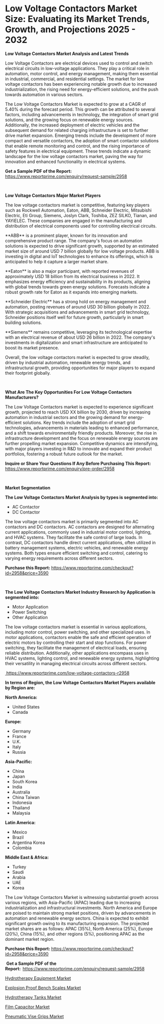 <p><h1>Low Voltage Contactors Market Size: Evaluating its Market Trends, Growth, and Projections 2025 - 2032</h1></p><p><strong>Low Voltage Contactors Market Analysis and Latest Trends</strong></p>
<p><p>Low Voltage Contactors are electrical devices used to control and switch electrical circuits in low-voltage applications. They play a critical role in automation, motor control, and energy management, making them essential in industrial, commercial, and residential settings. The market for low voltage contactors has been experiencing notable growth due to increased industrialization, the rising need for energy-efficient solutions, and the push towards automation in various sectors.</p><p>The Low Voltage Contactors Market is expected to grow at a CAGR of 5.40% during the forecast period. This growth can be attributed to several factors, including advancements in technology, the integration of smart grid solutions, and the growing focus on renewable energy sources. Additionally, the increased deployment of electric vehicles and the subsequent demand for related charging infrastructure is set to further drive market expansion. Emerging trends include the development of more compact and versatile contactors, the adoption of smart contactor solutions that enable remote monitoring and control, and the rising importance of safety features in electrical equipment. These trends indicate a dynamic landscape for the low voltage contactors market, paving the way for innovation and enhanced functionality in electrical systems.</p></p>
<p><strong>Get a Sample PDF of the Report:&nbsp;</strong> <a href="https://www.reportprime.com/enquiry/request-sample/2958?utm_campaign=3494&utm_medium=2&utm_source=Github&utm_content=ia&utm_term=18032025&utm_id=low-voltage-contactors">https://www.reportprime.com/enquiry/request-sample/2958</a></p>
<p>&nbsp;</p>
<p><strong>Low Voltage Contactors Major Market Players</strong></p>
<p><p>The low voltage contactors market is competitive, featuring key players such as Rockwell Automation, Eaton, ABB, Schneider Electric, Mitsubishi Electric, Eti Group, Siemens, Joslyn Clark, Toshiba, ZEZ SILKO, Tianan, and YAYiELEC. These companies are engaged in the manufacturing and distribution of electrical components used for controlling electrical circuits.</p><p>**ABB** is a prominent player, known for its innovation and comprehensive product range. The company's focus on automation solutions is expected to drive significant growth, supported by an estimated market size of around USD 7 billion globally for low voltage products. ABB is investing in digital and IoT technologies to enhance its offerings, which is anticipated to help it capture a larger market share.</p><p>**Eaton** is also a major participant, with reported revenues of approximately USD 18 billion from its electrical business in 2022. It emphasizes energy efficiency and sustainability in its products, aligning with global trends towards green energy solutions. Forecasts indicate a robust growth rate for Eaton as it expands into emerging markets.</p><p>**Schneider Electric** has a strong hold on energy management and automation, posting revenues of around USD 30 billion globally in 2022. With strategic acquisitions and advancements in smart grid technology, Schneider positions itself well for future growth, particularly in smart building solutions.</p><p>**Siemens** remains competitive, leveraging its technological expertise with an electrical revenue of about USD 26 billion in 2022. The company's investments in digitalization and smart infrastructure are anticipated to boost its market presence.</p><p>Overall, the low voltage contactors market is expected to grow steadily, driven by industrial automation, renewable energy trends, and infrastructural growth, providing opportunities for major players to expand their footprint globally.</p></p>
<p>&nbsp;</p>
<p><strong>What Are The Key Opportunities For Low Voltage Contactors Manufacturers?</strong></p>
<p><p>The Low Voltage Contactors market is expected to experience significant growth, projected to reach USD XX billion by 2030, driven by increasing automation in industrial sectors and the growing demand for energy-efficient solutions. Key trends include the adoption of smart grid technologies, advancements in materials leading to enhanced performance, and a shift towards environmentally friendly products. Moreover, the rise in infrastructure development and the focus on renewable energy sources are further propelling market expansion. Competitive dynamics are intensifying, with major players investing in R&D to innovate and expand their product portfolios, fostering a robust future outlook for the market.</p></p>
<p><strong>Inquire or Share Your Questions If Any Before Purchasing This Report:</strong> <a href="https://www.reportprime.com/enquiry/pre-order/2958?utm_campaign=3494&utm_medium=2&utm_source=Github&utm_content=ia&utm_term=18032025&utm_id=low-voltage-contactors">https://www.reportprime.com/enquiry/pre-order/2958</a></p>
<p>&nbsp;</p>
<p><strong>Market Segmentation</strong></p>
<p><strong>The Low Voltage Contactors Market Analysis by types is segmented into:</strong></p>
<p><ul><li>AC Contactor</li><li>DC Contactor</li></ul></p>
<p><p>The low voltage contactors market is primarily segmented into AC contactors and DC contactors. AC contactors are designed for alternating current applications, commonly used in industrial motor control, lighting, and HVAC systems. They facilitate the safe control of large loads. In contrast, DC contactors handle direct current applications, often utilized in battery management systems, electric vehicles, and renewable energy systems. Both types ensure efficient switching and control, catering to varying energy requirements across different sectors.</p></p>
<p><strong>Purchase this Report:&nbsp;</strong><a href="https://www.reportprime.com/checkout?id=2958&price=3590&utm_campaign=3494&utm_medium=2&utm_source=Github&utm_content=ia&utm_term=18032025&utm_id=low-voltage-contactors">https://www.reportprime.com/checkout?id=2958&price=3590</a></p>
<p>&nbsp;</p>
<p><strong>The Low Voltage Contactors Market Industry Research by Application is segmented into:</strong></p>
<p><ul><li>Motor Application</li><li>Power Switching</li><li>Other Application</li></ul></p>
<p><p>The low voltage contactors market is essential in various applications, including motor control, power switching, and other specialized uses. In motor applications, contactors enable the safe and efficient operation of electric motors by controlling their start and stop functions. For power switching, they facilitate the management of electrical loads, ensuring reliable distribution. Additionally, other applications encompass uses in HVAC systems, lighting control, and renewable energy systems, highlighting their versatility in managing electrical circuits across different sectors.</p></p>
<p><a href="https://www.reportprime.com/low-voltage-contactors-r2958?utm_campaign=3494&utm_medium=2&utm_source=Github&utm_content=ia&utm_term=18032025&utm_id=low-voltage-contactors">&nbsp;https://www.reportprime.com/low-voltage-contactors-r2958</a></p>
<p><strong>In terms of Region, the Low Voltage Contactors Market Players available by Region are:</strong></p>
<p>
    <p> <strong> North America: </strong>
        <ul>
            <li>United States</li>
            <li>Canada</li>
        </ul>
        </p> 
    <p> <strong> Europe: </strong>
        <ul>
            <li>Germany</li>
            <li>France</li>
            <li>U.K.</li>
            <li>Italy</li>
            <li>Russia</li>
        </ul>
        </p> 
    <p> <strong> Asia-Pacific: </strong>
        <ul>
            <li>China</li>
            <li>Japan</li>
            <li>South Korea</li>
            <li>India</li>
            <li>Australia</li>
            <li>China Taiwan</li>
            <li>Indonesia</li>
            <li>Thailand</li>
            <li>Malaysia</li>
        </ul>
        </p> 
    <p> <strong> Latin America: </strong>
        <ul>
            <li>Mexico</li>
            <li>Brazil</li>
            <li>Argentina Korea</li>
            <li>Colombia</li>
        </ul>
        </p> 
    <p> <strong> Middle East & Africa: </strong>
        <ul>
            <li>Turkey</li>
            <li>Saudi</li>
            <li>Arabia</li>
            <li>UAE</li>
            <li>Korea</li>
        </ul>
    </p>
    </p>
<p><p>The Low Voltage Contactors Market is witnessing substantial growth across various regions, with Asia-Pacific (APAC) leading due to increasing industrialization and infrastructural investments. North America and Europe are poised to maintain strong market positions, driven by advancements in automation and renewable energy sectors. China is expected to exhibit significant growth owing to its manufacturing expansion. The projected market shares are as follows: APAC (35%), North America (25%), Europe (20%), China (15%), and other regions (5%), positioning APAC as the dominant market region.</p></p>
<p><strong>Purchase this Report: </strong><a href="https://www.reportprime.com/checkout?id=2958&price=3590&utm_campaign=3494&utm_medium=2&utm_source=Github&utm_content=ia&utm_term=18032025&utm_id=low-voltage-contactors">https://www.reportprime.com/checkout?id=2958&price=3590</a></p>
<p>&nbsp;<strong>Get a Sample PDF of the Report:&nbsp;&nbsp;</strong><a href="https://www.reportprime.com/enquiry/request-sample/2958?utm_campaign=3494&utm_medium=2&utm_source=Github&utm_content=ia&utm_term=18032025&utm_id=low-voltage-contactors">https://www.reportprime.com/enquiry/request-sample/2958</a></p>
<p><strong></strong></p>
<p><p><a href="https://www.linkedin.com/pulse/hydrotherapy-equipment-market-size-continuously-growing-1shdf?utm_campaign=3494&utm_medium=2&utm_source=Github&utm_content=ia&utm_term=18032025&utm_id=low-voltage-contactors">Hydrotherapy Equipment Market</a></p><p><a href="https://www.linkedin.com/pulse/revenue-analysis-forecast-explosion-proof-bench-scales-g20yf?utm_campaign=3494&utm_medium=2&utm_source=Github&utm_content=ia&utm_term=18032025&utm_id=low-voltage-contactors">Explosion Proof Bench Scales Market</a></p><p><a href="https://www.linkedin.com/pulse/hydrotherapy-tanks-market-trends-growth-drivers-demand-supply-icnff?utm_campaign=3494&utm_medium=2&utm_source=Github&utm_content=ia&utm_term=18032025&utm_id=low-voltage-contactors">Hydrotherapy Tanks Market</a></p><p><a href="https://github.com/amoakuolaopa/Market-Research-Report-List-1/blob/main/film-capacitor-market.md?utm_campaign=3494&utm_medium=2&utm_source=Github&utm_content=ia&utm_term=18032025&utm_id=low-voltage-contactors">Film Capacitor Market</a></p><p><a href="https://www.linkedin.com/pulse/insightful-pneumatic-vise-grips-market-trends-growth-opportunities-tktsf?utm_campaign=3494&utm_medium=2&utm_source=Github&utm_content=ia&utm_term=18032025&utm_id=low-voltage-contactors">Pneumatic Vise Grips Market</a></p></p>